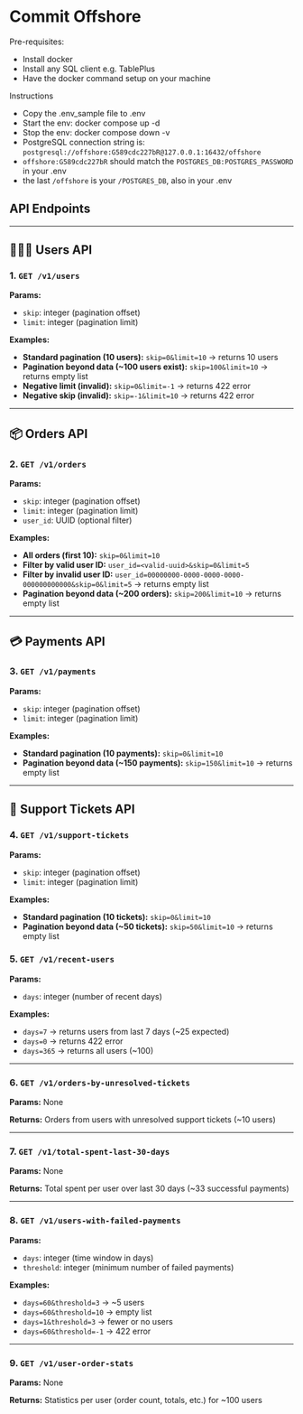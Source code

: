 # Commit Offshore
Pre-requisites:
- Install docker
- Install any SQL client e.g. TablePlus
- Have the docker command setup on your machine

Instructions
- Copy the .env_sample file to .env
- Start the env: docker compose up -d
- Stop the env: docker compose down -v
- PostgreSQL connection string is: `postgresql://offshore:G589cdc227bR@127.0.0.1:16432/offshore`
- `offshore:G589cdc227bR` should match the `POSTGRES_DB:POSTGRES_PASSWORD` in your .env
- the last `/offshore` is your `/POSTGRES_DB`, also in your .env

## API Endpoints

---
## 🧑‍🤝‍🧑 Users API

### 1. `GET /v1/users`

**Params:**

* `skip`: integer (pagination offset)
* `limit`: integer (pagination limit)

**Examples:**

* **Standard pagination (10 users):**
  `skip=0&limit=10` → returns 10 users
* **Pagination beyond data (\~100 users exist):**
  `skip=100&limit=10` → returns empty list
* **Negative limit (invalid):**
  `skip=0&limit=-1` → returns 422 error
* **Negative skip (invalid):**
  `skip=-1&limit=10` → returns 422 error

---

## 📦 Orders API

### 2. `GET /v1/orders`

**Params:**

* `skip`: integer (pagination offset)
* `limit`: integer (pagination limit)
* `user_id`: UUID (optional filter)

**Examples:**

* **All orders (first 10):**
  `skip=0&limit=10`
* **Filter by valid user ID:**
  `user_id=<valid-uuid>&skip=0&limit=5`
* **Filter by invalid user ID:**
  `user_id=00000000-0000-0000-0000-000000000000&skip=0&limit=5` → returns empty list
* **Pagination beyond data (\~200 orders):**
  `skip=200&limit=10` → returns empty list

---

## 💳 Payments API

### 3. `GET /v1/payments`

**Params:**

* `skip`: integer (pagination offset)
* `limit`: integer (pagination limit)

**Examples:**

* **Standard pagination (10 payments):**
  `skip=0&limit=10`
* **Pagination beyond data (\~150 payments):**
  `skip=150&limit=10` → returns empty list

---

## 🧾 Support Tickets API

### 4. `GET /v1/support-tickets`

**Params:**

* `skip`: integer (pagination offset)
* `limit`: integer (pagination limit)

**Examples:**

* **Standard pagination (10 tickets):**
  `skip=0&limit=10`
* **Pagination beyond data (\~50 tickets):**
  `skip=50&limit=10` → returns empty list

### 5. `GET /v1/recent-users`

**Params:**

* `days`: integer (number of recent days)

**Examples:**

* `days=7` → returns users from last 7 days (\~25 expected)
* `days=0` → returns 422 error
* `days=365` → returns all users (\~100)

---

### 6. `GET /v1/orders-by-unresolved-tickets`

**Params:** None

**Returns:** Orders from users with unresolved support tickets (\~10 users)

---

### 7. `GET /v1/total-spent-last-30-days`

**Params:** None

**Returns:** Total spent per user over last 30 days (\~33 successful payments)

---

### 8. `GET /v1/users-with-failed-payments`

**Params:**

* `days`: integer (time window in days)
* `threshold`: integer (minimum number of failed payments)

**Examples:**

* `days=60&threshold=3` → \~5 users
* `days=60&threshold=10` → empty list
* `days=1&threshold=3` → fewer or no users
* `days=60&threshold=-1` → 422 error

---

### 9. `GET /v1/user-order-stats`

**Params:** None

**Returns:** Statistics per user (order count, totals, etc.) for \~100 users
